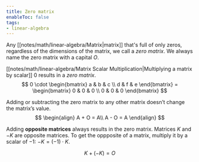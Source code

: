 ```yaml
---
title: Zero matrix
enableToc: false
tags: 
- linear-algebra
---
```

Any [[notes/math/linear-algebra/Matrix|matrix]] that's full of only zeros, regardless of the dimensions of the matrix, we call a *zero matrix*. We always name the zero matrix with a capital $O$.

[[notes/math/linear-algebra/Matrix Scalar Multiplication|Multiplying a matrix by scalar]] $0$ results in a *zero matrix*.
$$
0 \cdot
\begin{bmatrix}
a & b & c \\ 
d & f & e
\end{bmatrix} 
= \begin{bmatrix}
0 & 0 & 0 \\ 
0 & 0 & 0
\end{bmatrix}
$$

Adding or subtracting the zero matrix to any other matrix doesn’t change the matrix’s value.
$$
\begin{align}
A + O = A\\
A - O = A
\end{align}
$$

Adding **opposite matrices** always results in the zero matrix. Matrices $K$ and $−K$ are opposite matrices. To get the oppposite of a matrix, multiply it by a scalar of $-1$: $-K = (-1)\cdot K$.

$$
K + (-K) = O
$$

